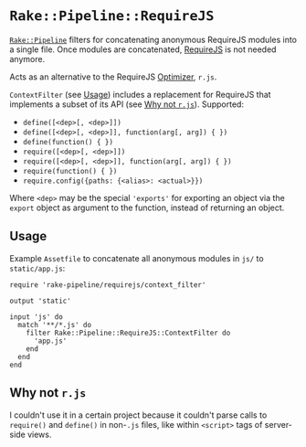 # `Rake::Pipeline::RequireJS`

[`Rake::Pipeline`][1] filters for concatenating anonymous RequireJS modules into
a single file.  Once modules are concatenated, [RequireJS][2] is not needed
anymore.

Acts as an alternative to the RequireJS [Optimizer][3], `r.js`.

`ContextFilter` (see [Usage](#usage)) includes a replacement for RequireJS that
implements a subset of its API (see [Why not `r.js`](#why)).  Supported:

  * `define([<dep>[, <dep>]])`
  * `define([<dep>[, <dep>]], function(arg[, arg]) { })`
  * `define(function() { })`
  * `require([<dep>[, <dep>]])`
  * `require([<dep>[, <dep>]], function(arg[, arg]) { })`
  * `require(function() { })`
  * `require.config({paths: {<alias>: <actual>}})`

Where `<dep>` may be the special `'exports'` for exporting an object via the
`export` object as argument to the function, instead of returning an object.

[1]: https://github.com/livingsocial/rake-pipeline
[2]: http://requirejs.org
[3]: http://requirejs.org/docs/optimization.html

## Usage <a name="usage"></a>

Example `Assetfile` to concatenate all anonymous modules in `js/` to
`static/app.js`:

    require 'rake-pipeline/requirejs/context_filter'

    output 'static'

    input 'js' do
      match '**/*.js' do
        filter Rake::Pipeline::RequireJS::ContextFilter do
          'app.js'
        end
      end
    end

## Why not `r.js` <a name="why"></a>

I couldn't use it in a certain project because it couldn't parse calls to
`require()` and `define()` in non-`.js` files, like within `<script>` tags of
server-side views.
